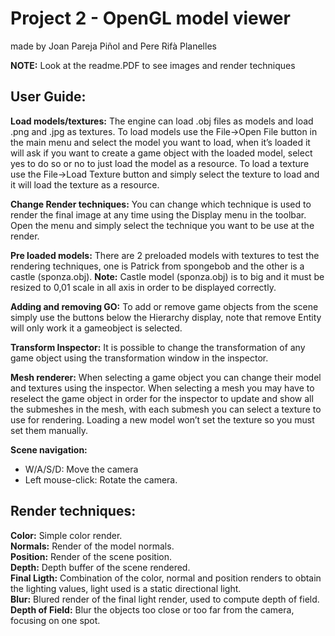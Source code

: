 # Project 2 - OpenGL model viewer
made by Joan Pareja Piñol and Pere Rifà Planelles

**NOTE:** Look at the readme.PDF to see images and render techniques

## User Guide:
**Load models/textures:** The engine can load .obj files as models and load .png and .jpg as textures. 
To load models use the File->Open File button in the main menu and select the model you want to load, when it’s 
loaded it will ask if you want to create a game object with the loaded model, select yes to do so or no to just 
load the model as a resource. To load a texture use the File->Load Texture button and simply select the texture to 
load and it will load the texture as a resource.

**Change Render techniques:** You can change which technique is used to render the final image at any time using the 
Display menu in the toolbar. Open the menu and simply select the technique you want to be use at the render.

**Pre loaded models:** There are 2 preloaded models with textures to test the rendering techniques, one is Patrick from spongebob and the other is a castle (sponza.obj).
**Note:** Castle model (sponza.obj) is to big and it must be resized to 0,01 scale in all axis in order to be displayed correctly.

**Adding and removing GO:** To add or remove game objects from the scene simply use the buttons below the Hierarchy display,
note that remove Entity will only work it a gameobject is selected.

**Transform Inspector:** It is possible to change the transformation of any game object using the transformation window in the inspector.

**Mesh renderer:** When selecting a game object you can change their model and textures using the inspector. When selecting a mesh you may have to reselect the game object in order for the inspector to update and show all the submeshes in the mesh, with each submesh you can select a texture to use for rendering.
Loading a new model won’t set the texture so you must set them manually.

**Scene navigation:** 
 - W/A/S/D: Move the camera
 - Left mouse-click: Rotate the camera.
 
 
 ## Render techniques:

**Color:** Simple color render.     
**Normals:** Render of the model normals.     
**Position:** Render of the scene position.      
**Depth:** Depth buffer of the scene rendered.     
**Final Ligth:** Combination of the color, normal and position renders to obtain the lighting values, light used is a static directional light.     
**Blur:** Blured render of the final light render, used to compute depth of field.     
**Depth of Field:** Blur the objects too close or too far from the camera, focusing on one spot.      
